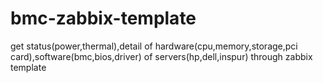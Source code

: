 # bmc-zabbix-template
get status(power,thermal),detail of hardware(cpu,memory,storage,pci card),software(bmc,bios,driver) of servers(hp,dell,inspur) through zabbix template
